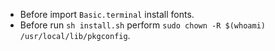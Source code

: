 - Before import `Basic.terminal` install fonts.
- Before run `sh install.sh` perform `sudo chown -R $(whoami) /usr/local/lib/pkgconfig`.
